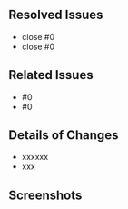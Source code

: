 

## Resolved Issues
- close #0
- close #0

## Related Issues
- #0
- #0

## Details of Changes
<!-- List down your changes concisely -->
- xxxxxx
- xxx

## Screenshots
<!-- Changes in styles would be easier to review with screenshots! -->

